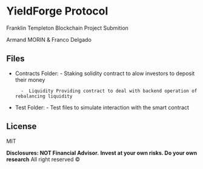 # YieldForge Protocol

Franklin Templeton Blockchain Project Submition

Armand MORIN & Franco Delgado

## Files 

- Contracts Folder:
        -  Staking solidity contract to alow investors to deposit their money
        
        -  Liquidity Providing contract to deal with backend operation of rebalancing liquidity
- Test Folder:
        -  Test files to simulate interaction with the smart contract


## License

MIT

**Disclosures: NOT Financial Advisor.**
**Invest at your own risks. Do your own research**
All right reserved © 
